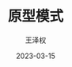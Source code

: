 ---
title: 原型模式
# icon: fe:prototype
# cover: /assets/image/front-end.png
author: 王泽权
date: 2023-03-15
sticky: true
star: true
copyright: 王泽权
---